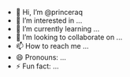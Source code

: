 - 👋 Hi, I’m @princeraq
- 👀 I’m interested in ...
- 🌱 I’m currently learning ...
- 💞️ I’m looking to collaborate on ...
- 📫 How to reach me ...
- 😄 Pronouns: ...
- ⚡ Fun fact: ...

<!---
princeraq/princeraq is a ✨ special ✨ repository because its `README.md` (this file) appears on your GitHub profile.
You can click the Preview link to take a look at your changes.
--->
